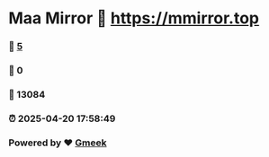 # Maa Mirror :link: https://mmirror.top 
### :page_facing_up: [5](https://mmirror.top/tag.html) 
### :speech_balloon: 0 
### :hibiscus: 13084 
### :alarm_clock: 2025-04-20 17:58:49 
### Powered by :heart: [Gmeek](https://github.com/Meekdai/Gmeek)
